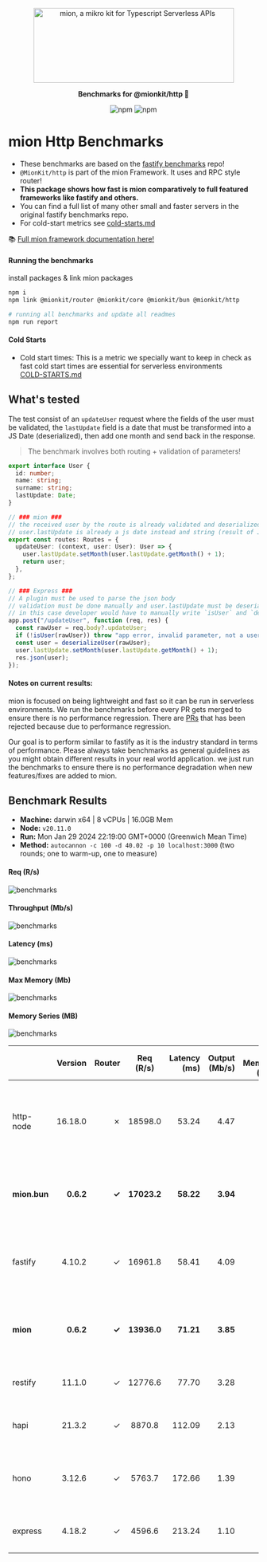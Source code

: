 <p align="center">
  <picture>
    <source media="(prefers-color-scheme: dark)" srcset="./assets/public/logo-dark.svg?raw=true">
    <source media="(prefers-color-scheme: light)" srcset="./assets/public/logo.svg?raw=true">
    <img alt='mion, a mikro kit for Typescript Serverless APIs' src='./assets/public/logo.svg?raw=true' width="403" height="150">
  </picture>
</p>

<p align="center">
  <strong>Benchmarks for  @mionkit/http 🚀</strong><br/>
</p>

<p align=center>
  <img src="https://img.shields.io/badge/code_style-prettier-ff69b4.svg?style=flat-square&maxAge=99999999" alt="npm"  style="max-width:100%;">
  <img src="https://img.shields.io/badge/license-MIT-97ca00.svg?style=flat-square&maxAge=99999999" alt="npm"  style="max-width:100%;">
</p>

# mion Http Benchmarks

- These benchmarks are based on the [fastify benchmarks](https://github.com/fastify/benchmarks) repo!
- `@MionKit/http` is part of the mion Framework. It uses and RPC style router!
- **This package shows how fast is mion comparatively to full featured frameworks like fastify and others.**
- You can find a full list of many other small and faster servers in the original fastify benchmarks repo.
- For cold-start metrics see [cold-starts.md](./COLD-STARTS.md)

📚 [Full mion framework documentation here!](https://github.com/MionKit/mion)

#### Running the benchmarks

install packages & link mion packages

```sh
npm i
npm link @mionkit/router @mionkit/core @mionkit/bun @mionkit/http
```

```sh
# running all benchmarks and update all readmes
npm run report
```

#### Cold Starts

- Cold start times: This is a metric we specially want to keep in check as fast cold start times are essential for serverless environments  
  [COLD-STARTS.md](COLD-STARTS.md)

## What's tested

The test consist of an `updateUser` request where the fields of the user must be validated, the `lastUpdate` field is a date that must be transformed into a JS Date (deserialized), then add one month and send back in the response.

> The benchmark involves both routing + validation of parameters!

```ts
export interface User {
  id: number;
  name: string;
  surname: string;
  lastUpdate: Date;
}

// ### mion ###
// the received user by the route is already validated and deserialized
// user.lastUpdate is already a js date instead and string (result of JSON.parse)
export const routes: Routes = {
  updateUser: (context, user: User): User => {
    user.lastUpdate.setMonth(user.lastUpdate.getMonth() + 1);
    return user;
  },
};

// ### Express ###
// A plugin must be used to parse the json body
// validation must be done manually and user.lastUpdate must be deserialized manually into a date
// in this case developer would have to manually write `isUser` and `deserializeUser` functions. (check src code fo those functions)
app.post("/updateUser", function (req, res) {
  const rawUser = req.body?.updateUser;
  if (!isUser(rawUser)) throw "app error, invalid parameter, not a user";
  const user = deserializeUser(rawUser);
  user.lastUpdate.setMonth(user.lastUpdate.getMonth() + 1);
  res.json(user);
});
```

#### Notes on current results:

mion is focused on being lightweight and fast so it can be run in serverless environments. We run the benchmarks before every PR gets merged to ensure there is no performance regression. There are [PRs](https://github.com/MionKit/mion/pull/48) that has been rejected because due to performance regression.

Our goal is to perform similar to fastify as it is the industry standard in terms of performance. Please always take benchmarks as general guidelines as you might obtain different results in your real world application. we just run the benchmarks to ensure there is no performance degradation when new features/fixes are added to mion.

## Benchmark Results

* __Machine:__ darwin x64 | 8 vCPUs | 16.0GB Mem
* __Node:__ `v20.11.0`
* __Run:__ Mon Jan 29 2024 22:19:00 GMT+0000 (Greenwich Mean Time)
* __Method:__ `autocannon -c 100 -d 40.02 -p 10 localhost:3000` (two rounds; one to warm-up, one to measure)

#### Req (R/s) 

![benchmarks](assets/public/charts-servers/requests.png)



#### Throughput (Mb/s) 

![benchmarks](assets/public/charts-servers/throughput.png)



#### Latency (ms) 

![benchmarks](assets/public/charts-servers/latency.png)



#### Max Memory (Mb) 

![benchmarks](assets/public/charts-servers/maxMem.png)



#### Memory Series (MB) 

![benchmarks](assets/public/charts-servers/memSeries.png)



|              | Version   | Router | Req (R/s)   | Latency (ms) | Output (Mb/s) | Max Memory (Mb) | Max Cpu (%) | Validation | Description                                                                         |
| :--          | --:       | --:    | :-:         | --:          | --:           | --:             | --:         | :-:        | :--                                                                                 |
| http-node    | 16.18.0   | ✗      | 18598.0     | 53.24        | 4.47          | 79              | 126         | ✗          | bare node http server, should be the theoretical upper limit in node.js performance |
| **mion.bun** | **0.6.2** | **✓**  | **17023.2** | **58.22**    | **3.94**      | **111**         | **106**     | **✓**      | **mion using bun, automatic validation and serialization**                          |
| fastify      | 4.10.2    | ✓      | 16961.8     | 58.41        | 4.09          | 87              | 122         | -          | Validation using schemas and ajv. schemas are generated manually                    |
| **mion**     | **0.6.2** | **✓**  | **13936.0** | **71.21**    | **3.85**      | **136**         | **139**     | **✓**      | **Automatic validation and serialization out of the box**                           |
| restify      | 11.1.0    | ✓      | 12776.6     | 77.70        | 3.28          | 130             | 125         | ✗          | manual validation or third party tools                                              |
| hapi         | 21.3.2    | ✓      | 8870.8      | 112.09       | 2.13          | 103             | 134         | ✗          | validation using joi or third party tools                                           |
| hono         | 3.12.6    | ✓      | 5763.7      | 172.66       | 1.39          | 123             | 134         | ✗          | hono node server, manual validation or third party tools                            |
| express      | 4.18.2    | ✓      | 4596.6      | 213.24       | 1.10          | 122             | 126         | ✗          | manual validation or third party tools                                              |
